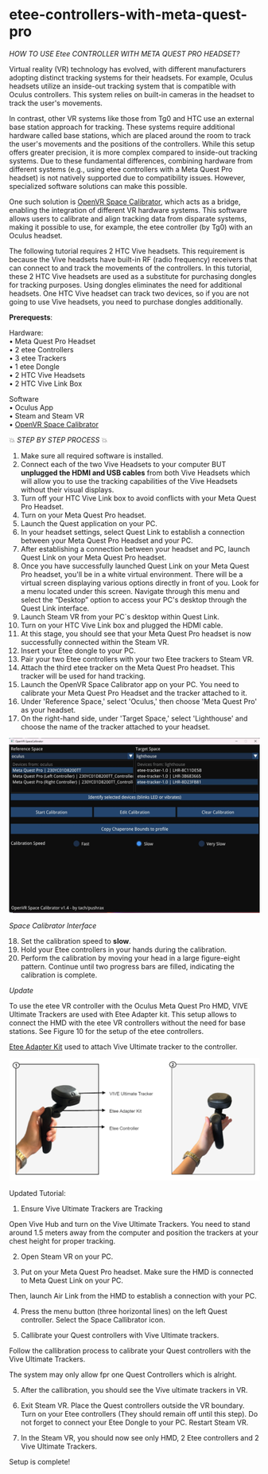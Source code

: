 # etee-controllers-with-meta-quest-pro

_HOW TO USE Etee CONTROLLER WITH META QUEST PRO HEADSET?_

Virtual reality (VR) technology has evolved, with different manufacturers adopting distinct tracking systems for their headsets. For example, Oculus headsets utilize an inside-out tracking system that is compatible with Oculus controllers. This system relies on built-in cameras in the headset to track the user's movements.   
  
In contrast, other VR systems like those from Tg0 and HTC use an external base station approach for tracking. These systems require additional hardware called base stations, which are placed around the room to track the user's movements and the positions of the controllers. While this setup offers greater precision, it is more complex compared to inside-out tracking systems.
Due to these fundamental differences, combining hardware from different systems (e.g., using etee controllers with a Meta Quest Pro headset) is not natively supported due to compatibility issues. However, specialized software solutions can make this possible.  
  
One such solution is [OpenVR Space Calibrator](https://github.com/pushrax/OpenVR-SpaceCalibrator), which acts as a bridge, enabling the integration of different VR hardware systems. This software allows users to calibrate and align tracking data from disparate systems, making it possible to use, for example, the etee controller (by Tg0) with an Oculus headset.  
  
The following tutorial requires 2 HTC Vive headsets. This requirement is because the Vive headsets have built-in RF (radio frequency) receivers that can connect to and track the movements of the controllers. In this tutorial, these 2 HTC Vive headsets are used as a substitute for purchasing dongles for tracking purposes. Using dongles eliminates the need for additional headsets. One HTC Vive headset can track two devices, so if you are not going to use Vive headsets, you need to purchase dongles additionally.  

**Prerequests**:   
  
Hardware:  
•	Meta Quest Pro Headset  
•	2 etee Controllers  
•	3 etee Trackers  
•	1 etee Dongle  
•	2 HTC Vive Headsets  
•	2 HTC Vive Link Box  
  
Software  
•	Oculus App  
•	Steam and Steam VR  
•	 [OpenVR Space Calibrator](https://github.com/pushrax/OpenVR-SpaceCalibrator) 

💥 _STEP BY STEP PROCESS_  💥  
1.	Make sure all required software is installed.    
2.	Connect each of the two Vive Headsets to your computer BUT **unplugged the HDMI and USB cables** from both Vive Headsets which will allow you to use the tracking capabilities of the Vive Headsets without their visual displays.   
3.	Turn off your HTC Vive Link box to avoid conflicts with your Meta Quest Pro Headset.  
4.	Turn on your Meta Quest Pro headset.  
5.	Launch the Quest application on your PC.
6.	In your headset settings, select Quest Link to establish a connection between your Meta Quest Pro Headset and your PC.
7.	After establishing a connection between your headset and PC, launch Quest Link on your Meta Quest Pro headset.
8.	Once you have successfully launched Quest Link on your Meta Quest Pro headset, you'll be in a white virtual environment. There will be a virtual screen displaying various options directly in front of you. Look for a menu located under this screen. Navigate through this menu and select the “Desktop” option to access your PC's desktop through the Quest Link interface.
9.	Launch Steam VR from your PC`s desktop within Quest Link. 
10.	Turn on your HTC Vive Link box and plugged the HDMI cable.   
11.	At this stage, you should see that your Meta Quest Pro headset is now successfully connected within the Steam VR.
12.	Insert your Etee dongle to your PC.
13.	Pair your two Etee controllers with your two Etee trackers to Steam VR.    
14.	Attach the third etee tracker on the Meta Quest Pro headset. This tracker will be used for hand tracking.   
15.	Launch the OpenVR Space Calibrator app on your PC. You need to calibrate your Meta Quest Pro Headset and the tracker attached to it. 
16.	Under 'Reference Space,' select 'Oculus,' then choose 'Meta Quest Pro' as your headset.
17.	On the right-hand side, under 'Target Space,' select 'Lighthouse' and choose the name of the tracker attached to your headset.

    
<img src="./images/space_calibrator.jpg" alt="space_calibrator.jpg" width="600"/>        

_Space Calibrator Interface_


18.	Set the calibration speed to **slow**.                                  
29.	Hold your Etee controllers in your hands during the calibration.                    
20.	Perform the calibration by moving your head in a large figure-eight pattern. Continue until two progress bars are filled, indicating the calibration is complete.                   

_Update_

To use the etee VR controller with the Oculus Meta Quest Pro HMD, VIVE Ultimate Trackers are used with Etee Adapter kit. This setup allows to connect the HMD with the etee VR controllers without the need for base stations. See Figure 10 for the setup of the etee controllers.

[Etee Adapter Kit](https://eteexr.com/products/eteeadapter?srsltid=AfmBOoqisgJvjPTgSSRQPBgQWi9woZkj4V32-GLdwdxQ0e6CMyqWBsCx)  used to attach Vive Ultimate tracker to the controller.

<img src="./images/controller-figure-2.png" alt="controller-figure-2.png" width="600"/>    

Updated Tutorial: 

1. Ensure Vive Ultimate Trackers are Tracking

Open Vive Hub and turn on the Vive Ultimate Trackers. You need to stand around 1.5 meters away from the computer and position the trackers at your chest height for proper tracking. 

2. Open Steam VR on your PC. 

3. Put on your Meta Quest Pro headset. Make sure the HMD is connected to Meta Quest Link on your PC. 

Then, launch Air Link from the HMD to establish a connection with your PC. 

4. Press the menu button (three horizontal lines) on the left Quest controller. Select the Space Callibrator icon.

4. Callibrate your Quest controllers with Vive Ultimate trackers. 

Follow the callibration process to calibrate your Quest controllers with the Vive Ultimate Trackers.

The system may only allow fpr one Quest Controllers which is alright. 

5. After the callibration, you should see the Vive ultimate trackers in VR. 

6. Exit Steam VR. Place the Quest controllers outside the VR boundary. Turn on your Etee controllers (They should remain off until this step). Do not forget to connect your Etee Dongle to your PC. Restart Steam VR. 

7. In the Steam VR, you should now see only HMD, 2 Etee controllers and 2 Vive Ultimate Trackers. 

Setup is complete! 
 